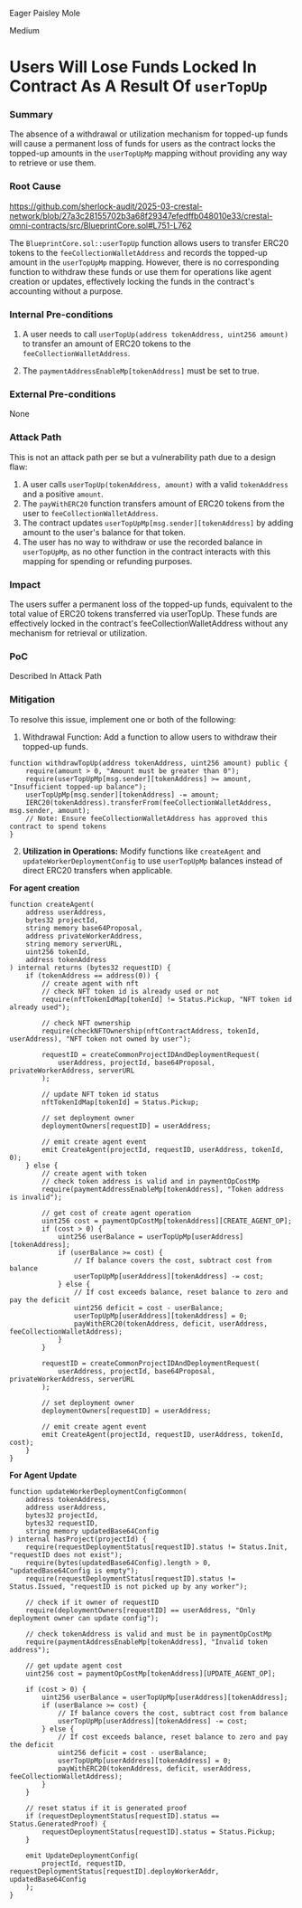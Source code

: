 Eager Paisley Mole

Medium

# Users Will Lose Funds Locked In Contract As A Result Of `userTopUp`

### Summary

The absence of a withdrawal or utilization mechanism for topped-up funds will cause a permanent loss of funds for users as the contract locks the topped-up amounts in the `userTopUpMp` mapping without providing any way to retrieve or use them.


### Root Cause

https://github.com/sherlock-audit/2025-03-crestal-network/blob/27a3c28155702b3a68f29347efedffb048010e33/crestal-omni-contracts/src/BlueprintCore.sol#L751-L762

The `BlueprintCore.sol::userTopUp` function allows users to transfer ERC20 tokens to the `feeCollectionWalletAddress` and records the topped-up amount in the `userTopUpMp` mapping. However, there is no corresponding function to withdraw these funds or use them for operations like agent creation or updates, effectively locking the funds in the contract's accounting without a purpose.

### Internal Pre-conditions

1. A user needs to call `userTopUp(address tokenAddress, uint256 amount)` to transfer an amount of ERC20 tokens to the `feeCollectionWalletAddress`.

2. The `paymentAddressEnableMp[tokenAddress]` must be set to true.

### External Pre-conditions

None

### Attack Path

This is not an attack path per se but a vulnerability path due to a design flaw:
1. A user calls `userTopUp(tokenAddress, amount)` with a valid `tokenAddress` and a positive `amount`.
2. The `payWithERC20` function transfers amount of ERC20 tokens from the user to `feeCollectionWalletAddress`.
3. The contract updates `userTopUpMp[msg.sender][tokenAddress]` by adding amount to the user's balance for that token.
4. The user has no way to withdraw or use the recorded balance in `userTopUpMp`, as no other function in the contract interacts with this mapping for spending or refunding purposes.

### Impact

The users suffer a permanent loss of the topped-up funds, equivalent to the total value of ERC20 tokens transferred via userTopUp. These funds are effectively locked in the contract's feeCollectionWalletAddress without any mechanism for retrieval or utilization.

### PoC

Described In Attack Path

### Mitigation

To resolve this issue, implement one or both of the following:
1. Withdrawal Function: Add a function to allow users to withdraw their topped-up funds.
```solidity
function withdrawTopUp(address tokenAddress, uint256 amount) public {
    require(amount > 0, "Amount must be greater than 0");
    require(userTopUpMp[msg.sender][tokenAddress] >= amount, "Insufficient topped-up balance");
    userTopUpMp[msg.sender][tokenAddress] -= amount;
    IERC20(tokenAddress).transferFrom(feeCollectionWalletAddress, msg.sender, amount);
    // Note: Ensure feeCollectionWalletAddress has approved this contract to spend tokens
}
```

2. **Utilization in Operations:** Modify functions like `createAgent` and `updateWorkerDeploymentConfig` to use `userTopUpMp` balances instead of direct ERC20 transfers when applicable.

**For agent creation**
```solidity
function createAgent(
    address userAddress,
    bytes32 projectId,
    string memory base64Proposal,
    address privateWorkerAddress,
    string memory serverURL,
    uint256 tokenId,
    address tokenAddress
) internal returns (bytes32 requestID) {
    if (tokenAddress == address(0)) {
        // create agent with nft
        // check NFT token id is already used or not
        require(nftTokenIdMap[tokenId] != Status.Pickup, "NFT token id already used");

        // check NFT ownership
        require(checkNFTOwnership(nftContractAddress, tokenId, userAddress), "NFT token not owned by user");

        requestID = createCommonProjectIDAndDeploymentRequest(
            userAddress, projectId, base64Proposal, privateWorkerAddress, serverURL
        );

        // update NFT token id status
        nftTokenIdMap[tokenId] = Status.Pickup;

        // set deployment owner
        deploymentOwners[requestID] = userAddress;

        // emit create agent event
        emit CreateAgent(projectId, requestID, userAddress, tokenId, 0);
    } else {
        // create agent with token
        // check token address is valid and in paymentOpCostMp
        require(paymentAddressEnableMp[tokenAddress], "Token address is invalid");

        // get cost of create agent operation
        uint256 cost = paymentOpCostMp[tokenAddress][CREATE_AGENT_OP];
        if (cost > 0) {
            uint256 userBalance = userTopUpMp[userAddress][tokenAddress];
            if (userBalance >= cost) {
                // If balance covers the cost, subtract cost from balance
                userTopUpMp[userAddress][tokenAddress] -= cost;
            } else {
                // If cost exceeds balance, reset balance to zero and pay the deficit
                uint256 deficit = cost - userBalance;
                userTopUpMp[userAddress][tokenAddress] = 0;
                payWithERC20(tokenAddress, deficit, userAddress, feeCollectionWalletAddress);
            }
        }

        requestID = createCommonProjectIDAndDeploymentRequest(
            userAddress, projectId, base64Proposal, privateWorkerAddress, serverURL
        );

        // set deployment owner
        deploymentOwners[requestID] = userAddress;

        // emit create agent event
        emit CreateAgent(projectId, requestID, userAddress, tokenId, cost);
    }
}
```


**For Agent Update**
```solidity
function updateWorkerDeploymentConfigCommon(
    address tokenAddress,
    address userAddress,
    bytes32 projectId,
    bytes32 requestID,
    string memory updatedBase64Config
) internal hasProject(projectId) {
    require(requestDeploymentStatus[requestID].status != Status.Init, "requestID does not exist");
    require(bytes(updatedBase64Config).length > 0, "updatedBase64Config is empty");
    require(requestDeploymentStatus[requestID].status != Status.Issued, "requestID is not picked up by any worker");

    // check if it owner of requestID
    require(deploymentOwners[requestID] == userAddress, "Only deployment owner can update config");

    // check tokenAddress is valid and must be in paymentOpCostMp
    require(paymentAddressEnableMp[tokenAddress], "Invalid token address");

    // get update agent cost
    uint256 cost = paymentOpCostMp[tokenAddress][UPDATE_AGENT_OP];

    if (cost > 0) {
        uint256 userBalance = userTopUpMp[userAddress][tokenAddress];
        if (userBalance >= cost) {
            // If balance covers the cost, subtract cost from balance
            userTopUpMp[userAddress][tokenAddress] -= cost;
        } else {
            // If cost exceeds balance, reset balance to zero and pay the deficit
            uint256 deficit = cost - userBalance;
            userTopUpMp[userAddress][tokenAddress] = 0;
            payWithERC20(tokenAddress, deficit, userAddress, feeCollectionWalletAddress);
        }
    }

    // reset status if it is generated proof
    if (requestDeploymentStatus[requestID].status == Status.GeneratedProof) {
        requestDeploymentStatus[requestID].status = Status.Pickup;
    }

    emit UpdateDeploymentConfig(
        projectId, requestID, requestDeploymentStatus[requestID].deployWorkerAddr, updatedBase64Config
    );
}
```